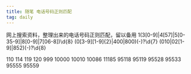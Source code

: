 ```yaml
---
title: 随笔 电话号码正则匹配
tag: daily
---
```

网上搜索资料，整理出来的电话号码正则匹配，留以备用
1(3[0-9]|4[57]|5[0-35-9]|8[0-9]|7[06-8])\d{8}
(0[3-9][1-9]{2}|400|800)(-)?\d{7}
(010|02[1-9]|852)(-)?\d{8}
<!--more-->
110
114
119
120
999
10000
10010
10086
11185
95118
95119
95528
95533
95555
95559
